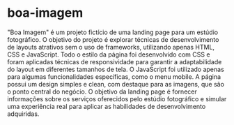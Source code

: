 # boa-imagem
"Boa Imagem" é um projeto fictício de uma landing page para um estúdio fotográfico. O objetivo do projeto é explorar técnicas de desenvolvimento de layouts atrativos sem o uso de frameworks, utilizando apenas HTML, CSS e JavaScript. Todo o estilo da página foi desenvolvido com CSS e foram aplicadas técnicas de responsividade para garantir a adaptabilidade do layout em diferentes tamanhos de tela. O JavaScript foi utilizado apenas para algumas funcionalidades específicas, como o menu mobile. A página possui um design simples e clean, com destaque para as imagens, que são o ponto central do negócio. O objetivo da landing page é fornecer informações sobre os serviços oferecidos pelo estúdio fotográfico e simular uma experiência real para aplicar as habilidades de desenvolvimento adquiridas.
